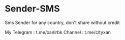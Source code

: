 # Sender-SMS

Sms Sender for any country, don't share without credit 

My Telegram : t.me/xanlrbk
Channel : t.me/cityxan
